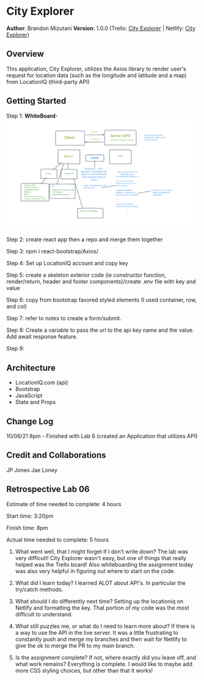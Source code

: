 # City Explorer

**Author**: Brandon Mizutani
**Version**: 1.0.0 (Trello: [City Explorer](https://trello.com/b/ENQ558B6/city-explorer-api) | Netlify: [City Explorer](https://mizutani-city-explorer.netlify.app/))

## Overview

This application, City Explorer, utilizes the Axios library to render user's request for location data (such as the longitude and latitude and a map) from LocationIQ (third-party API)

## Getting Started

Step 1: **WhiteBoard**- ![WhiteBoard Image](./src/images/whiteboard.png)

Step 2: create react app then a repo and merge them together

Step 3: npm i react-bootstrap/Axios/

Step 4: Set up LocationIQ account and copy key

Step 5: create a skeleton exterior code (ie constructor function, render/return, header and footer components)/create .env file with key and value

Step 6: copy from bootstrap favored styled elements (I used container, row, and col)

Step 7: refer to notes to create a form/submit.

Step 8: Create a variable to pass the url to the api key name and the value. Add await response feature.

Step 9:

## Architecture

- LocationIQ.com (api)
- Bootstrap
- JavaScript
- State and Props

## Change Log
10/06/21 8pm - Finished with Lab 6 (created an Application that utilizes API)

## Credit and Collaborations
JP Jones
Jae Loney

## Retrospective Lab 06

  Estimate of time needed to complete: 4 hours

  Start time: 3:20pm

  Finish time: 8pm

  Actual time needed to complete: 5 hours

1. What went well, that I might forget if I don’t write down?
  The lab was very difficult! City Explorer wasn't easy, but one of things that really helped was the Trello board! Also whiteboarding the assignment today was also very helpful in figuring out where to start on the code.

2. What did I learn today?
  I learned ALOT about API's. In particular the try/catch methods.

3. What should I do differently next time?
  Setting up the locationiq on Netlify and formatting the key. That portion of my code was the most difficult to understand.

4. What still puzzles me, or what do I need to learn more about?
  If there is a way to use the API in the live server. It was a little frustrating to constantly push and merge my branches and then wait for Netlify to give the ok to merge the PR to my main branch.

1. Is the assignment complete? If not, where exactly did you leave off, and what work remains?
  Everything is complete. I would like to maybe add more CSS styling choices, but other than that it works!
